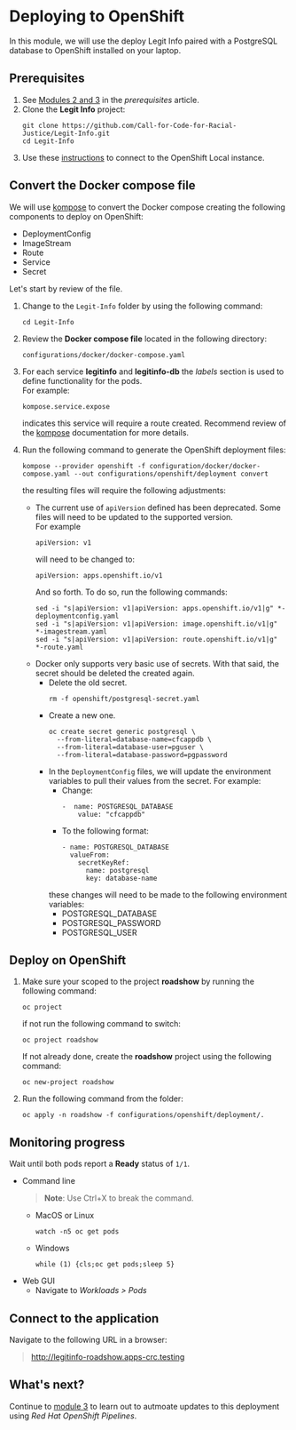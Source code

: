 # Deploying to OpenShift
In this module, we will use the deploy Legit Info paired with a PostgreSQL database to OpenShift installed on your laptop.

## Prerequisites
1. See [Modules 2 and 3](../docs/prerequisites.md) in the _prerequisites_ article.
2.  Clone the **Legit Info** project:
    ```
    git clone https://github.com/Call-for-Code-for-Racial-Justice/Legit-Info.git
    cd Legit-Info
    ```
3.  Use these [instructions](../docs/connect_to_openshift_local.md) to connect to the OpenShift Local instance.

## Convert the Docker compose file
We will use [kompose](https://kompose.io) to convert the Docker compose creating the following components to deploy on OpenShift:
-  DeploymentConfig
-  ImageStream
-  Route
-  Service
-  Secret

Let's start by review of the file.
1.  Change to the `Legit-Info` folder by using the following command:
    ```
    cd Legit-Info
    ```
2.  Review the **Docker compose file** located in the following directory:
    ```
    configurations/docker/docker-compose.yaml
    ```
3.  For each service **legitinfo** and **legitinfo-db** the _labels_ section is used to define functionality for the pods.<br />
    For example:
    ```
    kompose.service.expose
    ```
    indicates this service will require a route created.  Recommend review of the [kompose](https://kompose.io/user-guide/) documentation for more details.

4.  Run the following command to generate the OpenShift deployment files:
    ```
    kompose --provider openshift -f configuration/docker/docker-compose.yaml --out configurations/openshift/deployment convert
    ```
    the resulting files will require the following adjustments:
    -  The current use of `apiVersion` defined has been deprecated.  Some files will need to be updated to the supported version.<br />
       For example
       ```
       apiVersion: v1
       ```
       will need to be changed to:
       ```
       apiVersion: apps.openshift.io/v1
       ```
       And so forth.  To do so, run the following commands:
       ```
       sed -i "s|apiVersion: v1|apiVersion: apps.openshift.io/v1|g" *-deploymentconfig.yaml
       sed -i "s|apiVersion: v1|apiVersion: image.openshift.io/v1|g" *-imagestream.yaml
       sed -i "s|apiVersion: v1|apiVersion: route.openshift.io/v1|g" *-route.yaml
       ```
    -  Docker only supports very basic use of secrets.  With that said, the secret should be deleted the created again.<br />
       -  Delete the old secret.
          ```
          rm -f openshift/postgresql-secret.yaml
          ```
       -  Create a new one.
          ```
          oc create secret generic postgresql \
            --from-literal=database-name=cfcappdb \
            --from-literal=database-user=pguser \
            --from-literal=database-password=pgpassword
          ```
       -  In the `DeploymentConfig` files, we will update the environment variables to pull their values from the secret.  For example:
          - Change:
            ```
            -  name: POSTGRESQL_DATABASE
                value: "cfcappdb"
            ```
          -  To the following format:
             ```
             - name: POSTGRESQL_DATABASE
               valueFrom:
                 secretKeyRef:
                   name: postgresql
                   key: database-name
             ```
          these changes will need to be made to the following environment variables:
          - POSTGRESQL_DATABASE
          - POSTGRESQL_PASSWORD
          - POSTGRESQL_USER

## Deploy on OpenShift
1.  Make sure your scoped to the project **roadshow** by running the following command:
    ```
    oc project
    ```
    if not run the following command to switch:
    ```
    oc project roadshow
    ```

    If not already done, create the **roadshow** project using the following command:
    ```
    oc new-project roadshow
    ```
2.  Run the following command from the folder:
    ```
    oc apply -n roadshow -f configurations/openshift/deployment/.
    ```

## Monitoring progress
Wait until both pods report a **Ready** status of `1/1`.
-  Command line
   > **Note**: Use Ctrl+X to break the command.
   -  MacOS or Linux
      ```
      watch -n5 oc get pods
      ```
   -  Windows
      ```
      while (1) {cls;oc get pods;sleep 5}
      ```
-  Web GUI<br/>
   -  Navigate to _Workloads > Pods_

## Connect to the application
Navigate to the following URL in a browser:
>  http://legitinfo-roadshow.apps-crc.testing

## What's next?
Continue to [module 3](../module3/README.md) to learn out to autmoate updates to this deployment using _Red Hat OpenShift Pipelines_.